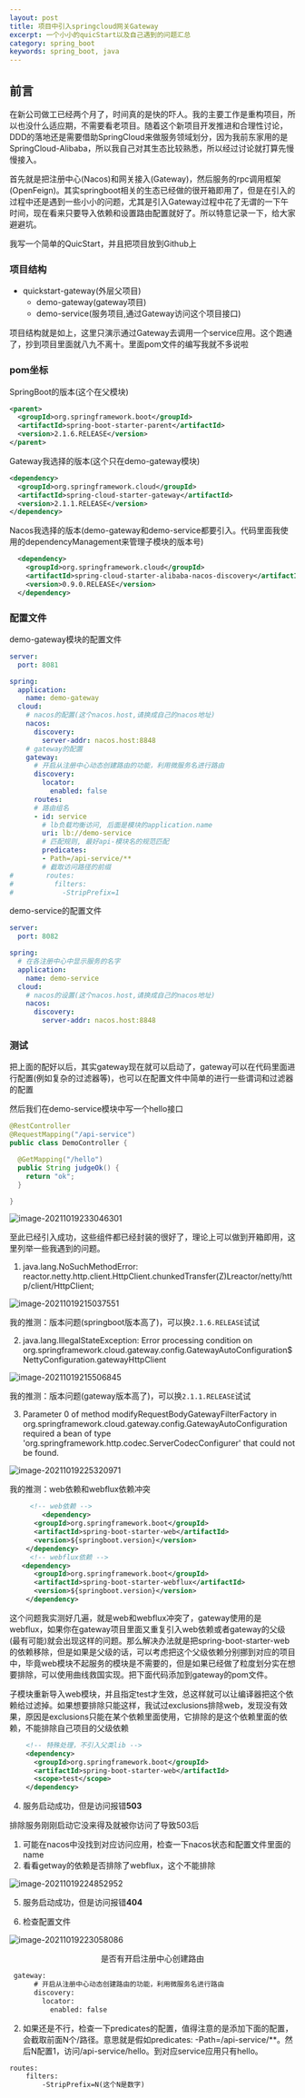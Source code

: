 ```yaml
---
layout: post
title: 项目中引入springcloud网关Gateway
excerpt: 一个小小的quicStart以及自己遇到的问题汇总
category: spring_boot
keywords: spring_boot, java
---
```


## 前言

在新公司做工已经两个月了，时间真的是快的吓人。我的主要工作是重构项目，所以也没什么适应期，不需要看老项目。随着这个新项目开发推进和合理性讨论，DDD的落地还是需要借助SpringCloud来做服务领域划分，因为我前东家用的是SpringCloud-Alibaba，所以我自己对其生态比较熟悉，所以经过讨论就打算先慢慢接入。

首先就是把注册中心(Nacos)和网关接入(Gateway)，然后服务的rpc调用框架(OpenFeign)。其实springboot相关的生态已经做的很开箱即用了，但是在引入的过程中还是遇到一些小小的问题，尤其是引入Gateway过程中花了无谓的一下午时间，现在看来只要导入依赖和设置路由配置就好了。所以特意记录一下，给大家避避坑。

我写一个简单的QuicStart，并且把项目放到Github上

### 项目结构

- quickstart-gateway(外层父项目)
    - demo-gateway(gateway项目)
    - demo-service(服务项目,通过Gateway访问这个项目接口)

项目结构就是如上，这里只演示通过Gateway去调用一个service应用。这个跑通了，抄到项目里面就八九不离十。里面pom文件的编写我就不多说啦



### pom坐标

SpringBoot的版本(这个在父模块)

```xml
<parent>
  <groupId>org.springframework.boot</groupId>
  <artifactId>spring-boot-starter-parent</artifactId>
  <version>2.1.6.RELEASE</version>
</parent>
```

Gateway我选择的版本(这个只在demo-gateway模块)

```xml
<dependency>
  <groupId>org.springframework.cloud</groupId>
  <artifactId>spring-cloud-starter-gateway</artifactId>
  <version>2.1.1.RELEASE</version>
</dependency>
```

Nacos我选择的版本(demo-gateway和demo-service都要引入。代码里面我使用的dependencyManagement来管理子模块的版本号)

```xml
  <dependency>
    <groupId>org.springframework.cloud</groupId>
    <artifactId>spring-cloud-starter-alibaba-nacos-discovery</artifactId>
    <version>0.9.0.RELEASE</version>
  </dependency>
```

### 配置文件

demo-gateway模块的配置文件

```yml
server:
  port: 8081

spring:
  application:
    name: demo-gateway
  cloud:
    # nacos的配置(这个nacos.host,请换成自己的nacos地址)
    nacos:
      discovery:
        server-addr: nacos.host:8848
    # gateway的配置
    gateway:
      # 开启从注册中心动态创建路由的功能，利用微服务名进行路由
      discovery:
        locator:
          enabled: false
      routes:
      # 路由组名
      - id: service
        # lb负载均衡访问, 后面是模块的application.name
        uri: lb://demo-service
        # 匹配规则, 最好api-模块名的规范匹配
        predicates:
        - Path=/api-service/**
        # 截取访问路径的前缀
#        routes:
#          filters:
#            -StripPrefix=1


```

demo-service的配置文件

```yml
server:
  port: 8082

spring:
  # 在各注册中心中显示服务的名字
  application:
    name: demo-service
  cloud:
    # nacos的设置(这个nacos.host,请换成自己的nacos地址)
    nacos:
      discovery:
        server-addr: nacos.host:8848
```

### 测试

把上面的配好以后，其实gateway现在就可以启动了，gateway可以在代码里面进行配置(例如复杂的过滤器等)，也可以在配置文件中简单的进行一些谓词和过滤器的配置

然后我们在demo-service模块中写一个hello接口

```java
@RestController
@RequestMapping("/api-service")
public class DemoController {

  @GetMapping("/hello")
  public String judgeOk() {
    return "ok";
  }

}
```

![image-20211019233046301](https://mypicgogo.oss-cn-hangzhou.aliyuncs.com/tuchuang20211019233046.png)

至此已经引入成功，这些组件都已经封装的很好了，理论上可以做到开箱即用，这里列举一些我遇到的问题。

1. java.lang.NoSuchMethodError: reactor.netty.http.client.HttpClient.chunkedTransfer(Z)Lreactor/netty/http/client/HttpClient;

![image-20211019215037551](https://mypicgogo.oss-cn-hangzhou.aliyuncs.com/tuchuang20211019215037.png)

我的推测：版本问题(springboot版本高了)，可以换``2.1.6.RELEASE``试试

2. java.lang.IllegalStateException: Error processing condition on org.springframework.cloud.gateway.config.GatewayAutoConfiguration$NettyConfiguration.gatewayHttpClient

![image-20211019215506845](https://mypicgogo.oss-cn-hangzhou.aliyuncs.com/tuchuang20211019215506.png)

我的推测：版本问题(gateway版本高了)，可以换``2.1.1.RELEASE``试试

3. Parameter 0 of method modifyRequestBodyGatewayFilterFactory in org.springframework.cloud.gateway.config.GatewayAutoConfiguration required a bean of type 'org.springframework.http.codec.ServerCodecConfigurer' that could not be found.

![image-20211019225320971](https://mypicgogo.oss-cn-hangzhou.aliyuncs.com/tuchuang20211019225321.png)

我的推测：web依赖和webflux依赖冲突

```xml
     <!-- web依赖 -->
		<dependency>
      <groupId>org.springframework.boot</groupId>
      <artifactId>spring-boot-starter-web</artifactId>
      <version>${springboot.version}</version>
    </dependency>
     <!-- webflux依赖 -->
   <dependency>
      <groupId>org.springframework.boot</groupId>
      <artifactId>spring-boot-starter-webflux</artifactId>
      <version>${springboot.version}</version>
    </dependency>
```

这个问题我实测好几遍，就是web和webflux冲突了，gateway使用的是webflux，如果你在gateway项目里面又重复引入web依赖或者gateway的父级(最有可能)就会出现这样的问题。那么解决办法就是把spring-boot-starter-web的依赖移除，但是如果是父级的话，可以考虑把这个父级依赖分别挪到对应的项目中，毕竟web模块不起服务的模块是不需要的，但是如果已经做了粒度划分实在想要排除，可以使用曲线救国实现。把下面代码添加到gateway的pom文件。

子模块重新导入web模块，并且指定test才生效，总这样就可以让编译器把这个依赖给过滤掉。如果想要排除只能这样，我试过exclusions排除web，发现没有效果，原因是exclusions只能在某个依赖里面使用，它排除的是这个依赖里面的依赖，不能排除自己项目的父级依赖

```xml
    <!-- 特殊处理，不引入父类lib -->
    <dependency>
      <groupId>org.springframework.boot</groupId>
      <artifactId>spring-boot-starter-web</artifactId>
      <scope>test</scope>
    </dependency>
```

4. 服务启动成功，但是访问报错**503**

排除服务刚刚启动它没来得及就被你访问了导致503后

1. 可能在nacos中没找到对应访问应用，检查一下nacos状态和配置文件里面的name
2. 看看getway的依赖是否排除了webflux，这个不能排除

![image-20211019224852952](https://mypicgogo.oss-cn-hangzhou.aliyuncs.com/tuchuang20211019224853.png)

5. 服务启动成功，但是访问报错**404**

1. 检查配置文件

![image-20211019223058086](https://mypicgogo.oss-cn-hangzhou.aliyuncs.com/tuchuang20211019223058.png)

<center>是否有开启注册中心创建路由</center>

```xml
 gateway:
      # 开启从注册中心动态创建路由的功能，利用微服务名进行路由
      discovery:
        locator:
          enabled: false
```

2. 如果还是不行，检查一下predicates的配置，值得注意的是添加下面的配置，会截取前面N个/路径。意思就是假如predicates: -Path=/api-service/**。然后N配置1，访问/api-service/hello。到对应service应用只有hello。

```xml
routes:
	filters:
		-StripPrefix=N(这个N是数字)
```
